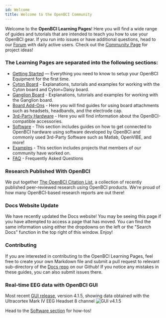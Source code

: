 ```yaml
---
id: Welcome
title: Welcome to the OpenBCI Community
---
```


Welcome to the **OpenBCI Learning Pages**! Here you will find a wide range of guides and tutorials that are intended to teach you how to use your OpenBCI gear. If you run into issues or have additional questions, head to our [Forum](https://openbci.com/forum/) with daily active users. Check out the [Community Page](http://openbci.com/community) for project ideas!

### The Learning Pages are separated into the following sections:

* [Getting Started](01GettingStarted/00-GettingStartedLanding.md) — Everything you need to know to setup your OpenBCI Equipment for the first time.
* [Cyton Board](02Cyton/01-CytonBoard.md) - Explanations, tutorials and examples for working with the Cyton board and Cyton+Daisy board.
* [Ganglion Board](03Ganglion/01-GanglionBoard.md) - Explanations, tutorials and examples for working with the Ganglion board.
* [Board Add-Ons](04AddOns/00-AddOnLanding.md) - Here you will find guides for using board attachments such as headsets, headbands, and the electrode cap.
* [3rd-Party Hardware](05ThirdParty/00-ThirdPartyLanding.md) - Here you will find information about the OpenBCI-compatible accessories.
* [Software](06Software/00-SoftwareLanding.md) - This section includes guides on how to get connected to OpenBCI hardware using software developed by OpenBCI and commonly used 3rd-Party Software such as Matlab, OpenVIBE, and more!
* [Examples](07Examples/00-ExamplesLanding.md) - This section includes projects that members of our community have worked on.
* [FAQ](08FAQ/00-FAQ.md) - Frequently Asked Questions


### Research Published With OpenBCI

We put together [The OpenBCI Citation List](https://docs.google.com/spreadsheets/d/1WvolD2-QJ5aUJy5o0Dq5wdFQtLMkMtppZT8s_ihYyA4/edit#gid=0), a collection of recently published peer-reviewed research using OpenBCI products. We're proud of how many OpenBCI-based research reports are out there!

### Docs Website Update
We have recently updated the Docs website! You may be seeing this page if you have attempted to access a page that has moved. You can find the same information using either the dropdowns on the left or the "Search Docs" function in the top right of this window. Enjoy!

### Contributing

If you are interested in contributing to the OpenBCI Learning Pages, feel free to create your own Markdown file and submit a pull request to relevant sub-directory of the [Docs repo](https://github.com/openbci/Documentation) on our Github! If you notice any mistakes in these guides, you can also submit issues there.

### Real-time EEG data with OpenBCI GUI

Most recent [GUI release](https://github.com/OpenBCI/OpenBCI_GUI/releases), version 4.1.5, showing data obtained with the Ultracortex Mark IV EEG Headset 8 channel
![GUI v4.1.5](https://media.giphy.com/media/KyAYyrf3lkE6dsTKej/giphy.gif)

Head to the [Software section](06Software/00-SoftwareLanding.md) for how-tos!
